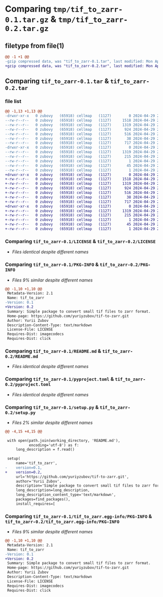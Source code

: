 # Comparing `tmp/tif_to_zarr-0.1.tar.gz` & `tmp/tif_to_zarr-0.2.tar.gz`

## filetype from file(1)

```diff
@@ -1 +1 @@
-gzip compressed data, was "tif_to_zarr-0.1.tar", last modified: Mon Apr 29 21:05:46 2024, max compression
+gzip compressed data, was "tif_to_zarr-0.2.tar", last modified: Mon Apr 29 21:35:17 2024, max compression
```

## Comparing `tif_to_zarr-0.1.tar` & `tif_to_zarr-0.2.tar`

### file list

```diff
@@ -1,13 +1,13 @@
-drwxr-xr-x   0 zubovy   (65918) cellmap   (1127)        0 2024-04-29 21:05:46.925972 tif_to_zarr-0.1/
--rw-r--r--   0 zubovy   (65918) cellmap   (1127)     1518 2024-04-29 20:35:53.000000 tif_to_zarr-0.1/LICENSE
--rw-r--r--   0 zubovy   (65918) cellmap   (1127)     1319 2024-04-29 21:05:46.921972 tif_to_zarr-0.1/PKG-INFO
--rw-r--r--   0 zubovy   (65918) cellmap   (1127)      924 2024-04-29 20:13:11.000000 tif_to_zarr-0.1/README.md
--rw-r--r--   0 zubovy   (65918) cellmap   (1127)      516 2024-04-29 20:13:11.000000 tif_to_zarr-0.1/pyproject.toml
--rw-r--r--   0 zubovy   (65918) cellmap   (1127)       38 2024-04-29 21:05:46.925972 tif_to_zarr-0.1/setup.cfg
--rw-r--r--   0 zubovy   (65918) cellmap   (1127)      717 2024-04-29 21:05:43.000000 tif_to_zarr-0.1/setup.py
-drwxr-xr-x   0 zubovy   (65918) cellmap   (1127)        0 2024-04-29 21:05:46.921972 tif_to_zarr-0.1/tif_to_zarr.egg-info/
--rw-r--r--   0 zubovy   (65918) cellmap   (1127)     1319 2024-04-29 21:05:46.000000 tif_to_zarr-0.1/tif_to_zarr.egg-info/PKG-INFO
--rw-r--r--   0 zubovy   (65918) cellmap   (1127)      215 2024-04-29 21:05:46.000000 tif_to_zarr-0.1/tif_to_zarr.egg-info/SOURCES.txt
--rw-r--r--   0 zubovy   (65918) cellmap   (1127)        1 2024-04-29 21:05:46.000000 tif_to_zarr-0.1/tif_to_zarr.egg-info/dependency_links.txt
--rw-r--r--   0 zubovy   (65918) cellmap   (1127)       45 2024-04-29 21:05:46.000000 tif_to_zarr-0.1/tif_to_zarr.egg-info/requires.txt
--rw-r--r--   0 zubovy   (65918) cellmap   (1127)        1 2024-04-29 21:05:46.000000 tif_to_zarr-0.1/tif_to_zarr.egg-info/top_level.txt
+drwxr-xr-x   0 zubovy   (65918) cellmap   (1127)        0 2024-04-29 21:35:17.568539 tif_to_zarr-0.2/
+-rw-r--r--   0 zubovy   (65918) cellmap   (1127)     1518 2024-04-29 20:35:53.000000 tif_to_zarr-0.2/LICENSE
+-rw-r--r--   0 zubovy   (65918) cellmap   (1127)     1319 2024-04-29 21:35:17.568539 tif_to_zarr-0.2/PKG-INFO
+-rw-r--r--   0 zubovy   (65918) cellmap   (1127)      924 2024-04-29 20:13:11.000000 tif_to_zarr-0.2/README.md
+-rw-r--r--   0 zubovy   (65918) cellmap   (1127)      516 2024-04-29 20:13:11.000000 tif_to_zarr-0.2/pyproject.toml
+-rw-r--r--   0 zubovy   (65918) cellmap   (1127)       38 2024-04-29 21:35:17.568539 tif_to_zarr-0.2/setup.cfg
+-rw-r--r--   0 zubovy   (65918) cellmap   (1127)      717 2024-04-29 21:35:14.000000 tif_to_zarr-0.2/setup.py
+drwxr-xr-x   0 zubovy   (65918) cellmap   (1127)        0 2024-04-29 21:35:17.568539 tif_to_zarr-0.2/tif_to_zarr.egg-info/
+-rw-r--r--   0 zubovy   (65918) cellmap   (1127)     1319 2024-04-29 21:35:17.000000 tif_to_zarr-0.2/tif_to_zarr.egg-info/PKG-INFO
+-rw-r--r--   0 zubovy   (65918) cellmap   (1127)      215 2024-04-29 21:35:17.000000 tif_to_zarr-0.2/tif_to_zarr.egg-info/SOURCES.txt
+-rw-r--r--   0 zubovy   (65918) cellmap   (1127)        1 2024-04-29 21:35:17.000000 tif_to_zarr-0.2/tif_to_zarr.egg-info/dependency_links.txt
+-rw-r--r--   0 zubovy   (65918) cellmap   (1127)       45 2024-04-29 21:35:17.000000 tif_to_zarr-0.2/tif_to_zarr.egg-info/requires.txt
+-rw-r--r--   0 zubovy   (65918) cellmap   (1127)        1 2024-04-29 21:35:17.000000 tif_to_zarr-0.2/tif_to_zarr.egg-info/top_level.txt
```

### Comparing `tif_to_zarr-0.1/LICENSE` & `tif_to_zarr-0.2/LICENSE`

 * *Files identical despite different names*

### Comparing `tif_to_zarr-0.1/PKG-INFO` & `tif_to_zarr-0.2/PKG-INFO`

 * *Files 9% similar despite different names*

```diff
@@ -1,10 +1,10 @@
 Metadata-Version: 2.1
 Name: tif_to_zarr
-Version: 0.1
+Version: 0.2
 Summary: Simple package to convert small tif files to zarr format.
 Home-page: https://github.com/yuriyzubov/tif-to-zarr.git
 Author: Yurii Zubov
 Description-Content-Type: text/markdown
 License-File: LICENSE
 Requires-Dist: imagecodecs
 Requires-Dist: click
```

### Comparing `tif_to_zarr-0.1/README.md` & `tif_to_zarr-0.2/README.md`

 * *Files identical despite different names*

### Comparing `tif_to_zarr-0.1/pyproject.toml` & `tif_to_zarr-0.2/pyproject.toml`

 * *Files identical despite different names*

### Comparing `tif_to_zarr-0.1/setup.py` & `tif_to_zarr-0.2/setup.py`

 * *Files 2% similar despite different names*

```diff
@@ -4,15 +4,15 @@
 
 with open(path.join(working_directory, 'README.md'),
           encoding='utf-8') as f:
     long_description = f.read()
 
 setup(
     name='tif_to_zarr',
-    version=0.1,
+    version=0.2,
     url='https://github.com/yuriyzubov/tif-to-zarr.git',
     author='Yurii Zubov',
     description='Simple package to convert small tif files to zarr format.',
     long_description=long_description,
     long_description_content_type='text/markdown',
     packages=find_packages(),
     install_requires=[
```

### Comparing `tif_to_zarr-0.1/tif_to_zarr.egg-info/PKG-INFO` & `tif_to_zarr-0.2/tif_to_zarr.egg-info/PKG-INFO`

 * *Files 9% similar despite different names*

```diff
@@ -1,10 +1,10 @@
 Metadata-Version: 2.1
 Name: tif_to_zarr
-Version: 0.1
+Version: 0.2
 Summary: Simple package to convert small tif files to zarr format.
 Home-page: https://github.com/yuriyzubov/tif-to-zarr.git
 Author: Yurii Zubov
 Description-Content-Type: text/markdown
 License-File: LICENSE
 Requires-Dist: imagecodecs
 Requires-Dist: click
```

